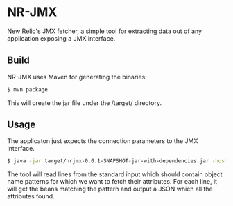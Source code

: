 # NR-JMX
New Relic's JMX fetcher, a simple tool for extracting data out of any application exposing a JMX interface.

## Build
NR-JMX uses Maven for generating the binaries:

```bash
$ mvn package
```

This will create the jar file under the /target/ directory.

## Usage
The applicaton just expects the connection parameters to the JMX interface.

```bash
$ java -jar target/nrjmx-0.0.1-SNAPSHOT-jar-with-dependencies.jar -hostname 127.0.0.1 -port 7199 -username user  -password pwd
```

The tool will read lines from the standard input which should contain object name patterns for which we want to fetch their attributes. For each line, it will get the beans matching the pattern and output a JSON which all the attributes found.
